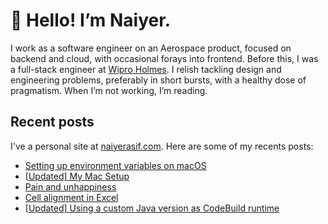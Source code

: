 # 👋 Hello! I’m Naiyer.

I work as a software engineer on an Aerospace product, focused on backend and cloud, with occasional forays into frontend. Before this, I was a full-stack engineer at [Wipro Holmes](https://www.wipro.com/holmes/). I relish tackling design and engineering problems, preferably in short bursts, with a healthy dose of pragmatism. When I’m not working, I’m reading.

## Recent posts

I've a personal site at [naiyerasif.com](https://www.naiyerasif.com). Here are some of my recents posts:

<!-- BLOG-POST-LIST:START -->
- [Setting up environment variables on macOS](https://www.naiyerasif.com/post/2024/12/29/setting-up-environment-variables-on-macos/)
- [[Updated] My Mac Setup](https://www.naiyerasif.com/post/2023/04/16/my-mac-setup/)
- [Pain and unhappiness](https://www.naiyerasif.com/post/2024/10/22/pain-and-unhappiness/)
- [Cell alignment in Excel](https://www.naiyerasif.com/post/2024/10/13/cell-alignment-in-excel/)
- [[Updated] Using a custom Java version as CodeBuild runtime](https://www.naiyerasif.com/post/2024/09/07/using-a-custom-java-version-as-codebuild-runtime/)
<!-- BLOG-POST-LIST:END -->
